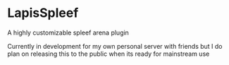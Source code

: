 # LapisSpleef
A highly customizable spleef arena plugin

Currently in development for my own personal server with friends but I do plan on releasing this to the public when its ready for mainstream use
